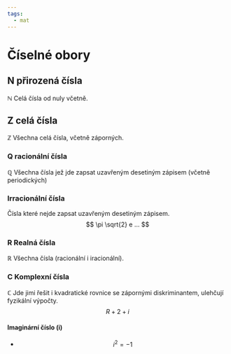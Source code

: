 ```yaml
---
tags:
  - mat
---
```

# Číselné obory

## **N** přirozená čísla
$\mathbb{N}$
Celá čísla od nuly včetně.
## **Z** celá čísla
$\mathbb{Z}$
Všechna celá čísla, včetně záporných.
### **Q** racionální čísla
$\mathbb{Q}$
Všechna čísla jež jde zapsat uzavřeným desetiným zápisem (včetně periodických)
### Irracionální čísla
Čísla které nejde zapsat uzavřeným desetiným zápisem.
$$ \pi \sqrt{2} e ... $$
### **R** Realná čísla
$\mathbb{R}$
Všechna čísla (racionální i iracionální).
### **C** Komplexní čísla
$\mathbb{C}$
Jde jimi řešit i kvadratické rovnice se zápornými diskriminantem, ulehčují fyzikální výpočty.
$$ R + 2+i $$
#### Imaginární číslo (i)
- $$ i^2 = -1 $$